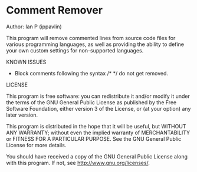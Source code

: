 Comment Remover
================

Author: Ian P (ippavlin)

This program will remove commented lines from source code files for
various programming languages, as well as providing the ability to
define your own custom settings for non-supported languages.

KNOWN ISSUES

- Block comments following the syntax /* */ do not get removed.

LICENSE

This program is free software: you can redistribute it and/or modify
it under the terms of the GNU General Public License as published by
the Free Software Foundation, either version 3 of the License, or
(at your option) any later version.

This program is distributed in the hope that it will be useful,
but WITHOUT ANY WARRANTY; without even the implied warranty of
MERCHANTABILITY or FITNESS FOR A PARTICULAR PURPOSE.  See the
GNU General Public License for more details.

You should have received a copy of the GNU General Public License
along with this program.  If not, see <http://www.gnu.org/licenses/>.
